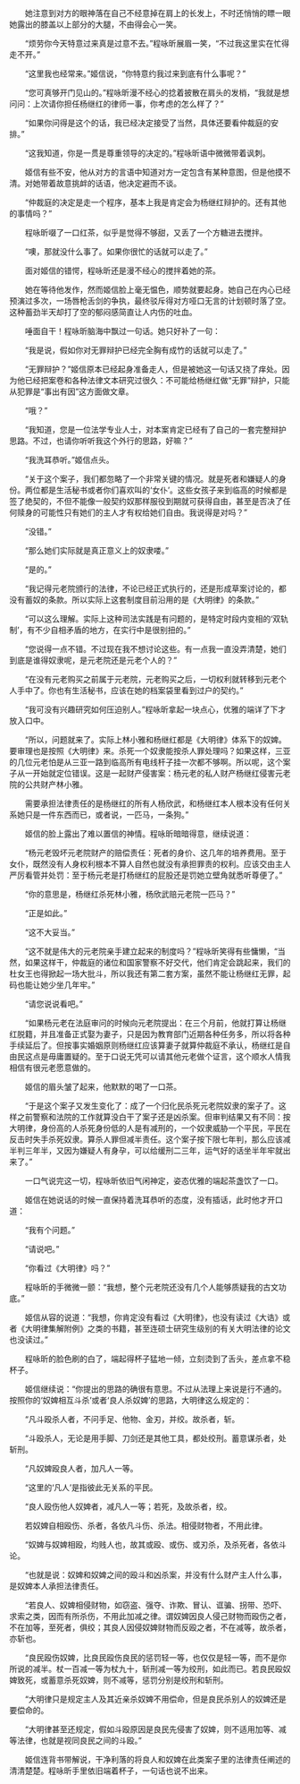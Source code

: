 　　她注意到对方的眼神落在自己不经意掉在肩上的长发上，不时还悄悄的瞟一眼她露出的膝盖以上部分的大腿，不由得会心一笑。

　　“烦劳你今天特意过来真是过意不去。”程咏昕展眉一笑，“不过我这里实在忙得走不开。”

　　“这里我也经常来。”姬信说，“你特意约我过来到底有什么事呢？”

　　“您可真够开门见山的。”程咏昕漫不经心的捻着披散在肩头的发梢，“我就是想问问：上次请你担任杨继红的律师一事，你考虑的怎么样了？”

　　“如果你问得是这个的话，我已经决定接受了当然，具体还要看仲裁庭的安排。”

　　“这我知道，你是一贯是尊重领导的决定的。”程咏昕语中微微带着讽刺。

　　姬信有些不安，他从对方的言语中知道对方一定包含有某种意图，但是他摸不清。对她带着故意挑衅的话语，他决定避而不谈。

　　“仲裁庭的决定是走一个程序，基本上我是肯定会为杨继红辩护的。还有其他的事情吗？”

　　程咏昕啜了一口红茶，似乎是觉得不够甜，又丢了一个方糖进去搅拌。

　　“噢，那就没什么事了。如果你很忙的话就可以走了。”

　　面对姬信的错愕，程咏昕还是漫不经心的搅拌着她的茶。

　　她在等待他发作，然而姬信脸上毫无愠色，顺势就要起身。她自己在内心已经预演过多次，一场唇枪舌剑的争执，最终驳斥得对方哑口无言的计划顿时落了空。这种蓄劲半天却打了空的郁闷感简直让人内伤的吐血。

　　唾面自干！程咏昕脑海中飘过一句话。她只好补了一句：

　　“我是说，假如你对无罪辩护已经完全胸有成竹的话就可以走了。”

　　“无罪辩护？”姬信原本已经起身准备走人，但是被她这一句话又挠了痒处。因为他已经把案卷和各种法律文本研究过很久：不可能给杨继红做“无罪”辩护，只能从犯罪是“事出有因”这方面做文章。

　　“哦？”

　　“我知道，您是一位法学专业人士，对本案肯定已经有了自己的一套完整辩护思路。不过，也请你听听我这个外行的思路，好嘛？”

　　“我洗耳恭听。”姬信点头。

　　“关于这个案子，我们都忽略了一个非常关键的情况。就是死者和嫌疑人的身份。两位都是生活秘书或者你们喜欢叫的‘女仆’。这些女孩子来到临高的时候都是签了绝契的，不但不能像一般契约奴那样服役到期就可获得自由，甚至是否决了任何赎身的可能性只有她们的主人才有权给她们自由。我说得是对吗？”

　　“没错。”

　　“那么她们实际就是真正意义上的奴隶喽。”

　　“是的。”

　　“我记得元老院颁行的法律，不论已经正式执行的，还是形成草案讨论的，都没有蓄奴的条款。所以实际上这套制度目前沿用的是《大明律》的条款。”

　　“可以这么理解。实际上这种司法实践是有问题的，是特定时段内变相的‘双轨制’，有不少自相矛盾的地方，在实行中是很别扭的。”

　　“您说得一点不错。不过现在我不想讨论这些。有一点我一直没弄清楚，她们到底是谁得奴隶呢，是元老院还是元老个人的？”

　　“在没有元老购买之前属于元老院，元老购买之后，一切权利就转移到元老个人手中了。你也有生活秘书，应该在她的档案袋里看到过户的契约。”

　　“我可没有兴趣研究如何压迫别人。”程咏昕拿起一块点心，优雅的端详了下才放入口中。

　　“所以，问题就来了。实际上林小雅和杨继红都是《大明律》体系下的奴婢。要审理也是按照《大明律》来。杀死一个奴隶能按杀人罪处理吗？如果这样，三亚的几位元老怕是从三亚一路到临高所有电线杆子挂一次都不够啊。所以呢，这个案子从一开始就定位错误。这是一起财产侵害案：杨元老的私人财产杨继红侵害元老院的公共财产林小雅。

　　需要承担法律责任的是杨继红的所有人杨欣武，和杨继红本人根本没有任何关系她只是一件东西而已，或者说，一匹马，一条狗。”

　　姬信的脸上露出了难以置信的神情。程咏昕暗暗得意，继续说道：

　　“杨元老毁坏元老院财产的赔偿责任：死者的身价、这几年的培养费用。至于女仆，既然没有人身权利根本不算人自然也就没有承担罪责的权利。应该交由主人严厉看管并处罚：至于杨元老是打杨继红的屁股还是罚她立壁角就悉听尊便了。”

　　“你的意思是，杨继红杀死林小雅，杨欣武赔元老院一匹马？”

　　“正是如此。”

　　“这不大妥当。”

　　“这不就是伟大的元老院亲手建立起来的制度吗？”程咏昕笑得有些慵懒，“当然，如果这样干，仲裁庭的诸位和国家警察不好交代，他们肯定会跳起来，我们的杜女王也得掀起一场大批斗，所以我还有第二套方案，虽然不能让杨继红无罪，起码也能让她少坐几年牢。”

　　“请您说说看吧。”

　　“如果杨元老在法庭审问的时候向元老院提出：在三个月前，他就打算让杨继红脱籍，并且准备正式娶为妻子，只是因为教育部门近期各种任务多，所以将各种手续延后了。但按事实婚姻原则杨继红应该算妻子就算仲裁庭不承认，杨继红是自由民这点是毋庸置疑的。至于口说无凭可以请其他元老做个证言，这个顺水人情我相信有很元老愿意做的。

　　姬信的眉头皱了起来，他默默的喝了一口茶。

　　“于是这个案子又发生变化了：成了一个归化民杀死元老院奴隶的案子了。这样之前警察和法院的工作就算没白干了案子还是凶杀案。但审判结果又有不同：按大明律，身份高的人杀死身份低的人是有减刑的，一个奴隶威胁一个平民，平民在反击时失手杀死奴隶。算杀人罪但减半责任。这个案子按下限七年判，那么应该减半判三年半，又因为嫌疑人有身孕，可以给缓刑二三年，运气好的话坐半年牢就出来了。”

　　一口气说完这一切，程咏昕依旧气闲神定，姿态优雅的端起茶盏饮了一口。

　　姬信在她说话的时候一直保持着洗耳恭听的态度，没有插话，此时他才开口道：

　　“我有个问题。”

　　“请说吧。”

　　“你看过《大明律》吗？”

　　程咏昕的手微微一颤：“我想，整个元老院还没有几个人能够质疑我的古文功底。”

　　姬信从容的说道：“我想，你肯定没有看过《大明律》，也没有读过《大诰》或者《大明律集解附例》之类的书籍，甚至连硕士研究生级别的有关大明法律的论文也没读过。”

　　程咏昕的脸色刷的白了，端起得杯子猛地一倾，立刻烫到了舌头，差点拿不稳杯子。

　　姬信继续说：“你提出的思路的确很有意思。不过从法理上来说是行不通的。按照你的‘奴婢相互斗杀’或者‘良人杀奴婢’的思路，大明律这么规定的：

　　“凡斗殴杀人者，不问手足、他物、金刃，并绞。故杀者，斩。

　　“斗殴杀人，无论是用手脚、刀剑还是其他工具，都处绞刑。蓄意谋杀者，处斩刑。

　　“凡奴婢殴良人者，加凡人一等。

　　“这里的‘凡人’是指彼此无关系的平民。

　　“良人殴伤他人奴婢者，减凡人一等；若死，及故杀者，绞。

　　若奴婢自相殴伤、杀者，各依凡斗伤、杀法。相侵财物者，不用此律。

　　“奴婢与奴婢相殴，均贱人也，故其或殴、或伤、或刃杀，及杀死者，各依斗论。

　　“也就是说：奴婢和奴婢之间的殴斗和凶杀案，并没有什么财产主人什么事，是奴婢本人承担法律责任。

　　“若良人、奴婢相侵财物，如窃盗、强夺、诈欺、冒认、诓骗、拐带、恐吓、求索之类，因而有所杀伤，不用此加减之律。谓奴婢因良人侵己财物而殴伤之者，不在加等，至死者，俱绞；其良人因侵奴婢财物而反殴之者，不在减等，故杀者，亦斩也。

　　“良民殴伤奴婢，比良民殴伤良民的惩罚轻一等，也仅仅是轻一等，而不是你所说的减半。杖一百减一等为杖九十，斩刑减一等为绞刑，如此而已。若良民殴奴婢致死，或蓄意杀死奴婢，则不减等，惩罚分别是绞刑和斩刑。

　　“大明律只是规定主人及其近亲杀奴婢不用偿命，但是良民杀别人的奴婢还是要偿命的。

　　“大明律甚至还规定，假如斗殴原因是良民先侵害了奴婢，则不适用加等、减等法律，也就是视同良民之间的斗殴。”

　　姬信连背书带解说，干净利落的将良人和奴婢在此类案子里的法律责任阐述的清清楚楚。程咏昕手里依旧端着杯子，一句话也说不出来。
